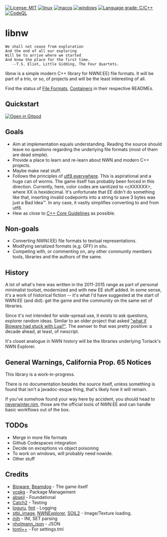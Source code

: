 [![License: MIT](https://img.shields.io/badge/License-MIT-yellow.svg)](https://opensource.org/licenses/MIT)
[![linux](https://github.com/jd28/libnw/actions/workflows/linux.yml/badge.svg)](https://github.com/jd28/libnw/actions?query=workflow%3Alinux)
[![macos](https://github.com/jd28/libnw/actions/workflows/macos.yml/badge.svg)](https://github.com/jd28/libnw/actions?query=workflow%3Amacos)
[![windows](https://github.com/jd28/libnw/actions/workflows/windows.yml/badge.svg)](https://github.com/jd28/libnw/actions?query=workflow%3Awindows)
[![Language grade: C/C++](https://img.shields.io/lgtm/grade/cpp/g/jd28/libnw.svg?logo=lgtm&logoWidth=18)](https://lgtm.com/projects/g/jd28/libnw/context:cpp)
[![CodeQL](https://github.com/jd28/libnw/actions/workflows/codeql-analysis.yml/badge.svg)](https://github.com/jd28/libnw/actions/workflows/codeql-analysis.yml)

# libnw

```
We shall not cease from exploration
And the end of all our exploring
Will be to arrive where we started
And know the place for the first time.
   --T.S. Eliot, Little Gidding, The Four Quartets.
```

libnw is a simple modern C++ library for NWN(:EE) file formats.  It will be part of a trio, or so, of projects and will be the least interesting of all.

Find the status of [File Formats](lib/nw/formats/README.md), [Containers](lib/nw/resources/README.md) in their respective READMEs.

## Quickstart

[![Open in Gitpod](https://gitpod.io/button/open-in-gitpod.svg)](https://gitpod.io/#https://github.com/jd28/libnw)

## Goals

* Aim at implementation equals understanding.  Reading the source should leave no questions regarding the underlying file formats (most of them are dead simple).
* Provide a place to learn and re-learn about NWN and modern C++ projects.
* Maybe make neat stuff.
* Follows the principles of [utf8 everywhere](https://utf8everywhere.org/).  This is aspirational and a huge can of worms.  The game itself has probably been forced in this direction.  Currently, here, color codes are sanitized to \<cXXXXXX\>, where XX is hexidecimal.  It's unfortunate that EE didn't do something like that, inserting invalid codepoints into a string to save 3 bytes was just a Bad Idea™.  In any case, it vastly simplifies converting to and from utf8.
* Hew as close to [C++ Core Guidelines](https://isocpp.github.io/CppCoreGuidelines/CppCoreGuidelines) as possible.

## Non-goals

* Converting NWN(:EE) file formats to textual representations.
* Modifying serialized formats (e,g. GFF) in situ.
* Competing with, or commenting on, any other community members tools, libraries and the authors of the same.

## History

A lot of what's here was written in the 2011-2015 range as part of personal minimalist toolset, modernized and with new EE stuff added.  In some sense, it's a work of historical fiction -- it's what I'd have suggested at the start of NWN:EE (and did): get the game and the community on the same set of libraries.

Since it's not intended for wide-spread use, it exists to ask questions, explorer random ideas.  Similar to an older project that asked ["what if Bioware had stuck with Lua?"](https://solstice.readthedocs.io/en/latest/).  The awnser to that was pretty positive: a decade ahead, at least, of nwscript.

It's closet analogue in NWN history will be the libraries underlying Torlack's NWN Explorer.

## General Warnings, California Prop. 65 Notices

This library is a work-in-progress.

There is no documentation besides the source itself, unless something is found that isn't a javadoc-esque thing, that's likely how it will remain.

If you've somehow found your way here by accident, you should head to [neverwinter.nim](https://github.com/niv/neverwinter.nim), those are the official tools of NWN:EE and can handle basic workflows out of the box.

## TODOs

* Merge in more file formats
* Github Codespaces integration
* Decide on exceptions vs object poisoning
* To work on windows, will probably need nowide.
* Other stuff

## Credits

- [Bioware](https://bioware.com), [Beamdog](https://beamdog.com) - The game itself
- [vcpkg](https://github.com/microsoft/vcpkg) - Package Management
- [abseil](https://abseil.io/) - Foundational
- [Catch2](https://github.com/catchorg/Catch2) - Testing
- [loguru](https://github.com/emilk/loguru), [fmt](https://github.com/fmtlib/fmt) - Logging
- [stbi_image](https://github.com/nothings/stb), [NWNExplorer](https://github.com/virusman/nwnexplorer), [SOIL2](https://github.com/SpartanJ/SOIL2/) - Image/Texture loading.
- [inih](https://github.com/benhoyt/inih) - INI, SET parsing
- [nholmann_json](https://github.com/nlohmann/json) - JSON
- [toml++](https://github.com/marzer/tomlplusplus/) - For settings.tml

